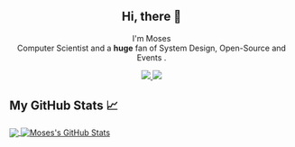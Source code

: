 

<h2 align="center">Hi, there 👋</h2>

<p align="center">I'm Moses<br/> Computer Scientist and a <b>huge</b> fan of System Design, Open-Source and Events .</p>
</p>

<p align="center">
  <a href="https://twitter.com/bantu_creative">
   <img src="https://img.shields.io/badge/Twitter-blue?label=Twitter&logo=Twitter&style=for-the-badge" />
  </a>
  
  <a href="https://www.linkedin.com/in/kisakye-moses/">
    <img src="https://img.shields.io/badge/LinkedIn-blue?label=LinkedIn&logo=LinkedIn&style=for-the-badge" />
  </a>

</p>

## My GitHub Stats &#x1f4c8;

<a href="https://github.com/moses-kisakye/">
  <img align="center" src="https://github-readme-stats.vercel.app/api/top-langs/?username=moses-kisakye&hide=java,html&title_color=ffffff&text_color=c9cacc&icon_color=2bbc8a&bg_color=1d1f21" />
</a>
<a href="https://github.com/HassanBahati">
  <img align="center" src="https://github-readme-stats.vercel.app/api?username=moses-kisakye&show_icons=true&line_height=27&count_private=true&title_color=ffffff&text_color=c9cacc&icon_color=2bbc8a&bg_color=1d1f21" alt="Moses's GitHub Stats" />
</a>
